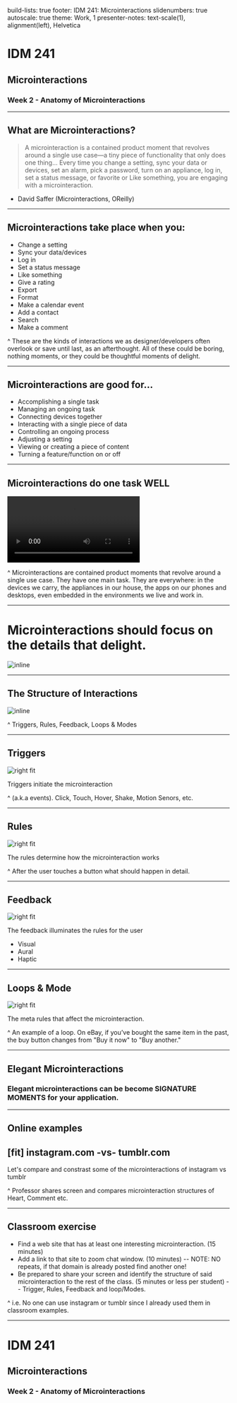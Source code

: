 build-lists: true
footer: IDM 241: Microinteractions
slidenumbers: true
autoscale: true
theme: Work, 1
presenter-notes: text-scale(1), alignment(left), Helvetica

# IDM 241

## Microinteractions

### Week 2 - Anatomy of Microinteractions

---

## What are Microinteractions?

> A microinteraction is a contained product moment that revolves around a single use case—a tiny piece of functionality that only does one thing... Every time you change a setting, sync your data or devices, set an alarm, pick a password, turn on an appliance, log in, set a status message, or favorite or Like something, you are engaging with a microinteraction. 

- David Saffer (Microinteractions, OReilly)

---

## Microinteractions take place when you:

- Change a setting
- Sync your data/devices
- Log in
- Set a status message
- Like something
- Give a rating
- Export
- Format
- Make a calendar event
- Add a contact
- Search
- Make a comment

^ These are the kinds of interactions we as designer/developers often overlook or save until last, as an afterthought. All of these could be boring, nothing moments, or they could be thoughtful moments of delight.

---

## Microinteractions are good for...

- Accomplishing a single task
- Managing an ongoing task
- Connecting devices together
- Interacting with a single piece of data
- Controlling an ongoing process
- Adjusting a setting
- Viewing or creating a piece of content
- Turning a feature/function on or off

---

## Microinteractions do one task WELL

![fill autoplay loop](../videos/Upload-Button-to-Circular-Progress-Bar-MicroInteraction.mp4)

^ Microinteractions are contained product moments that revolve around a single use case. They have one main task. They are everywhere: in the devices we carry, the appliances in our house, the apps on our phones and desktops, even embedded in the environments we live and work in.

---

# Microinteractions should focus on the details that delight.

![inline](../images/what-is-a-mobile-wallet.jpg)

---

## The Structure of Interactions

![inline](../images/StructureOfInteractions.png)

^ Triggers, Rules, Feedback, Loops & Modes

---

## Triggers

![right fit](../images/trigger.png)

Triggers initiate the microinteraction

^ (a.k.a events). Click, Touch, Hover, Shake, Motion Senors, etc.


---

## Rules

![right fit](../images/rules.png)

The rules determine how the microinteraction works

^ After the user touches a button what should happen in detail.

---

## Feedback

![right fit](../images/feedback.png)

The feedback illuminates the rules for the user

- Visual
- Aural
- Haptic

---

## Loops & Mode

![right fit](../images/loops.png)

The meta rules that affect the microinteraction.

^ An example of a loop. On eBay, if you’ve bought the same item in the past, the buy button changes from "Buy it now" to "Buy another."

---

## Elegant Microinteractions

### Elegant microinteractions can be become SIGNATURE MOMENTS for your application.

---

## Online examples

## [fit] instagram.com -vs- tumblr.com

Let's compare and constrast some of the microinteractions of instagram vs tumblr

^ Professor shares screen and compares microinteraction structures of  Heart, Comment etc.

---

## Classroom exercise

- Find a web site that has at least one interesting microinteraction. (15 minutes)
- Add a link to that site to zoom chat window. (10 minutes)
-- NOTE: NO repeats, if that domain is already posted find another one!
- Be prepared to share your screen and identify the structure of said microinteraction to the rest of the class. (5 minutes or less per student)
-- Trigger, Rules, Feedback and loop/Modes.

^ i.e. No one can use instagram or tumblr since I already used them in classroom examples.

---

# IDM 241

## Microinteractions

### Week 2 - Anatomy of Microinteractions